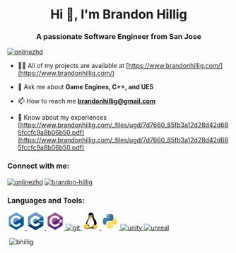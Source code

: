 <h1 align="center">Hi 👋, I'm Brandon Hillig</h1>
<h3 align="center">A passionate Software Engineer from San Jose</h3>

<p align="left"> <a href="https://twitter.com/onlinezhd" target="blank"><img src="https://img.shields.io/twitter/follow/onlinezhd?logo=twitter&style=for-the-badge" alt="onlinezhd" /></a> </p>

- 👨‍💻 All of my projects are available at [https://www.brandonhillig.com/](https://www.brandonhillig.com/)

- 💬 Ask me about **Game Engines, C++, and UE5**

- 📫 How to reach me **brandonhillig@gmail.com**

- 📄 Know about my experiences [https://www.brandonhillig.com/_files/ugd/7d7660_85fb3a12d28d42d685fccfc9a8b06b50.pdf](https://www.brandonhillig.com/_files/ugd/7d7660_85fb3a12d28d42d685fccfc9a8b06b50.pdf)

<h3 align="left">Connect with me:</h3>
<p align="left">
<a href="https://twitter.com/onlinezhd" target="blank"><img align="center" src="https://raw.githubusercontent.com/rahuldkjain/github-profile-readme-generator/master/src/images/icons/Social/twitter.svg" alt="onlinezhd" height="30" width="40" /></a>
<a href="https://linkedin.com/in/brandon-hillig" target="blank"><img align="center" src="https://raw.githubusercontent.com/rahuldkjain/github-profile-readme-generator/master/src/images/icons/Social/linked-in-alt.svg" alt="brandon-hillig" height="30" width="40" /></a>
</p>

<h3 align="left">Languages and Tools:</h3>
<p align="left"> <a href="https://www.cprogramming.com/" target="_blank" rel="noreferrer"> <img src="https://raw.githubusercontent.com/devicons/devicon/master/icons/c/c-original.svg" alt="c" width="40" height="40"/> </a> <a href="https://www.w3schools.com/cpp/" target="_blank" rel="noreferrer"> <img src="https://raw.githubusercontent.com/devicons/devicon/master/icons/cplusplus/cplusplus-original.svg" alt="cplusplus" width="40" height="40"/> </a> <a href="https://www.w3schools.com/cs/" target="_blank" rel="noreferrer"> <img src="https://raw.githubusercontent.com/devicons/devicon/master/icons/csharp/csharp-original.svg" alt="csharp" width="40" height="40"/> </a> <a href="https://git-scm.com/" target="_blank" rel="noreferrer"> <img src="https://www.vectorlogo.zone/logos/git-scm/git-scm-icon.svg" alt="git" width="40" height="40"/> </a> <a href="https://www.linux.org/" target="_blank" rel="noreferrer"> <img src="https://raw.githubusercontent.com/devicons/devicon/master/icons/linux/linux-original.svg" alt="linux" width="40" height="40"/> </a> <a href="https://www.python.org" target="_blank" rel="noreferrer"> <img src="https://raw.githubusercontent.com/devicons/devicon/master/icons/python/python-original.svg" alt="python" width="40" height="40"/> </a> <a href="https://unity.com/" target="_blank" rel="noreferrer"> <img src="https://www.vectorlogo.zone/logos/unity3d/unity3d-icon.svg" alt="unity" width="40" height="40"/> </a> <a href="https://unrealengine.com/" target="_blank" rel="noreferrer"> <img src="https://raw.githubusercontent.com/kenangundogan/fontisto/036b7eca71aab1bef8e6a0518f7329f13ed62f6b/icons/svg/brand/unreal-engine.svg" alt="unreal" width="40" height="40"/> </a> </p>

<p>&nbsp;<img align="center" src="https://github-readme-stats.vercel.app/api?username=bhillig&show_icons=true&locale=en" alt="bhillig" /></p>
